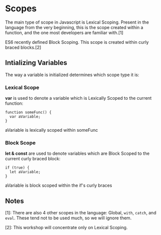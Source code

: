 # Scopes

The main type of scope in Javascript is Lexical Scoping. Present in the language
from the very beginning, this is the scope created within a function, and the
one most developers are familiar with.[1]

ES6 recently defined Block Scoping. This scope is created within curly braced
blocks.[2]

## Intializing Variables

The way a variable is initialized determines which scope type it is:

### Lexical Scope

**var** is used to denote a variable which is Lexically Scoped to the current
function:

    function someFunc() {
      var aVariable;
    }

aVariable is lexically scoped within someFunc

### Block Scope

**let & const** are used to denote variables which are Block Scoped to the
current curly braced block:

    if (true) {
      let aVariable;
    }

aVariable is block scoped within the if's curly braces

## Notes

[1]: There are also 4 other scopes in the language: Global, `with`, `catch`,
and `eval`. These tend not to be used much, so we will ignore them.

[2]: This workshop will concentrate only on Lexical Scoping.
